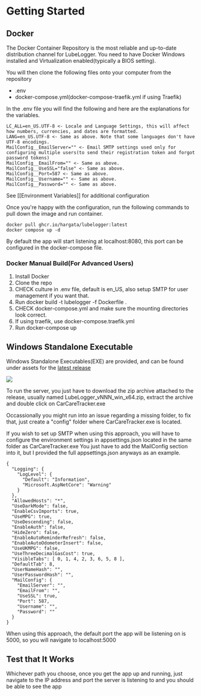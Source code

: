 # Getting Started
## Docker
The Docker Container Repository is the most reliable and up-to-date distribution channel for LubeLogger.
You need to have Docker Windows installed and Virtualization enabled(typically a BIOS setting).

You will then clone the following files onto your computer from the repository 
- .env
- docker-compose.yml(docker-compose-traefik.yml if using Traefik)

In the .env file you will find the following and here are the explanations for the variables.
```
LC_ALL=en_US.UTF-8 <- Locale and Language Settings, this will affect how numbers, currencies, and dates are formatted.
LANG=en_US.UTF-8 <- Same as above. Note that some languages don't have UTF-8 encodings.
MailConfig__EmailServer="" <- Email SMTP settings used only for configuring multiple users(to send their registration token and forgot password tokens)
MailConfig__EmailFrom="" <- Same as above.
MailConfig__UseSSL="false" <- Same as above.
MailConfig__Port=587 <- Same as above.
MailConfig__Username="" <- Same as above.
MailConfig__Password="" <- Same as above.
```

See [[Environment Variables]] for additional configuration

Once you're happy with the configuration, run the following commands to pull down the image and run container.
```
docker pull ghcr.io/hargata/lubelogger:latest
docker compose up -d
```
By default the app will start listening at localhost:8080, this port can be configured in the docker-compose file.

### Docker Manual Build(For Advanced Users)
1. Install Docker
2. Clone the repo
3. CHECK culture in .env file, default is en_US, also setup SMTP for user management if you want that.
4. Run docker build -t lubelogger -f Dockerfile .
5. CHECK docker-compose.yml and make sure the mounting directories look correct.
6. If using traefik, use docker-compose.traefik.yml
7. Run docker-compose up

## Windows Standalone Executable
Windows Standalone Executables(EXE) are provided, and can be found under assets for the [latest release](https://github.com/hargata/lubelog/releases/latest)

![](/assets/image-1708657703682.png)

To run the server, you just have to download the zip archive attached to the release, usually named LubeLogger_vNNN_win_x64.zip, extract the archive and double click on CarCareTracker.exe

Occassionally you might run into an issue regarding a missing folder, to fix that, just create a "config" folder where CarCareTracker.exe is located.

If you wish to set up SMTP when using this approach, you will have to configure the environment settings in appsettings.json located in the same folder as CarCareTracker.exe
You just have to add the MailConfig section into it, but I provided the full appsettings.json anyways as an example.
```
{
  "Logging": {
    "LogLevel": {
      "Default": "Information",
      "Microsoft.AspNetCore": "Warning"
    }
  },
  "AllowedHosts": "*",
  "UseDarkMode": false,
  "EnableCsvImports": true,
  "UseMPG": true,
  "UseDescending": false,
  "EnableAuth": false,
  "HideZero": false,
  "EnableAutoReminderRefresh": false,
  "EnableAutoOdometerInsert": false,
  "UseUKMPG": false,
  "UseThreeDecimalGasCost": true,
  "VisibleTabs": [ 0, 1, 4, 2, 3, 6, 5, 8 ],
  "DefaultTab": 8,
  "UserNameHash": "",
  "UserPasswordHash": "",
  "MailConfig": {
    "EmailServer": "",
    "EmailFrom": "",
    "UseSSL": true,
    "Port": 587,
    "Username": "",
    "Password": ""
  }
}

```
When using this approach, the default port the app will be listening on is 5000, so you will navigate to localhost:5000

## Test that It Works
Whichever path you choose, once you get the app up and running, just navigate to the IP address and port the server is listening to and you should be able to see the app
